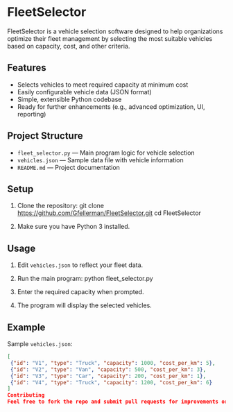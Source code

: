 # FleetSelector

FleetSelector is a vehicle selection software designed to help organizations optimize their fleet management by selecting the most suitable vehicles based on capacity, cost, and other criteria.

## Features

- Selects vehicles to meet required capacity at minimum cost
- Easily configurable vehicle data (JSON format)
- Simple, extensible Python codebase
- Ready for further enhancements (e.g., advanced optimization, UI, reporting)

## Project Structure

- `fleet_selector.py` — Main program logic for vehicle selection
- `vehicles.json` — Sample data file with vehicle information
- `README.md` — Project documentation

## Setup

1. Clone the repository:
git clone https://github.com/Gfellerman/FleetSelector.git
cd FleetSelector

2. Make sure you have Python 3 installed.

## Usage

1. Edit `vehicles.json` to reflect your fleet data.
2. Run the main program:
python fleet_selector.py

3. Enter the required capacity when prompted.
4. The program will display the selected vehicles.

## Example

Sample `vehicles.json`:
```json
[
 {"id": "V1", "type": "Truck", "capacity": 1000, "cost_per_km": 5},
 {"id": "V2", "type": "Van", "capacity": 500, "cost_per_km": 3},
 {"id": "V3", "type": "Car", "capacity": 200, "cost_per_km": 1},
 {"id": "V4", "type": "Truck", "capacity": 1200, "cost_per_km": 6}
]
Contributing
Feel free to fork the repo and submit pull requests for improvements or new features!
